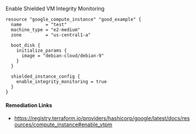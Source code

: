 
Enable Shielded VM Integrity Monitoring

```hcl
resource "google_compute_instance" "good_example" {
  name         = "test"
  machine_type = "e2-medium"
  zone         = "us-central1-a"

  boot_disk {
    initialize_params {
      image = "debian-cloud/debian-9"
    }
  }

  shielded_instance_config {
    enable_integrity_monitoring = true
  }
}
```

#### Remediation Links
 - https://registry.terraform.io/providers/hashicorp/google/latest/docs/resources/compute_instance#enable_vtpm

